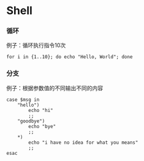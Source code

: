 # Shell

### 循环

例子：循环执行指令10次

```text
for i in {1..10}; do echo "Hello, World"; done
```

### 分支

例子：根据参数值的不同输出不同的内容

```text
case $msg in
    "hello")
        echo "hi"
        ;;
    "goodbye")
        echo "bye"
        ;;
    *)
        echo "i have no idea for what you means"
        ;;
esac
```

